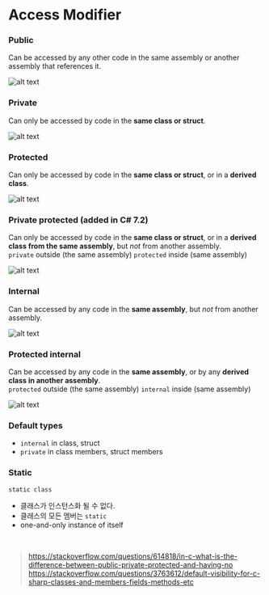 # Access Modifier

### Public  
Can be accessed by any other code in the same assembly or another assembly that references it.  

![alt text](https://i.stack.imgur.com/VGgjh.png "public")

### Private
Can only be accessed by code in the **same class or struct**.  

![alt text](https://i.stack.imgur.com/SdeM9.png "private")

### Protected
Can only be accessed by code in the **same class or struct**, or in a **derived class**.  

![alt text](https://i.stack.imgur.com/uniOu.png "protected")

### Private protected (added in C# 7.2)
Can only be accessed by code in the **same class or struct**, or in a **derived class from the same assembly**, but *not* from another assembly.  
`private` outside (the same assembly) `protected` inside (same assembly)  

![alt text](https://i.stack.imgur.com/ACp0t.png "private protected")

### Internal  
Can be accessed by any code in the **same assembly**, but *not* from another assembly.  

![alt text](https://i.stack.imgur.com/8o7Dm.png "internal")

### Protected internal
Can be accessed by any code in the **same assembly**, or by any **derived class in another assembly**.  
`protected` outside (the same assembly) `internal` inside (same assembly)  

![alt text](https://i.stack.imgur.com/VaQQ9.png "protected internal")

### Default types
- `internal` in class, struct
- `private` in class members, struct members

### Static
`static class`
- 클래스가 인스턴스화 될 수 없다.
- 클래스의 모든 멤버는 `static`
- one-and-only instance of itself  

<br />

> https://stackoverflow.com/questions/614818/in-c-what-is-the-difference-between-public-private-protected-and-having-no  
> https://stackoverflow.com/questions/3763612/default-visibility-for-c-sharp-classes-and-members-fields-methods-etc